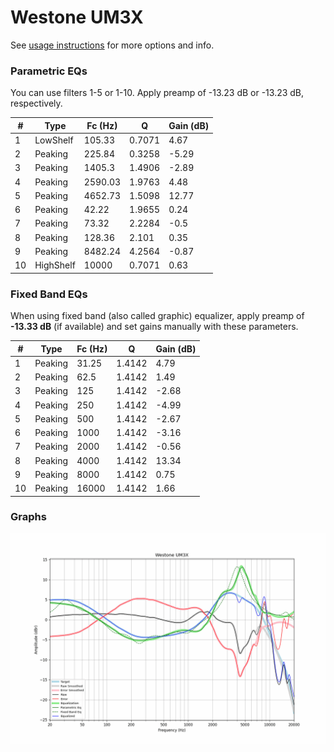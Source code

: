 # Westone UM3X
See [usage instructions](https://github.com/jaakkopasanen/AutoEq#usage) for more options and info.

### Parametric EQs
You can use filters 1-5 or 1-10. Apply preamp of -13.23 dB or -13.23 dB, respectively.

|   # | Type      |   Fc (Hz) |      Q |   Gain (dB) |
|-----|-----------|-----------|--------|-------------|
|   1 | LowShelf  |    105.33 | 0.7071 |        4.67 |
|   2 | Peaking   |    225.84 | 0.3258 |       -5.29 |
|   3 | Peaking   |   1405.3  | 1.4906 |       -2.89 |
|   4 | Peaking   |   2590.03 | 1.9763 |        4.48 |
|   5 | Peaking   |   4652.73 | 1.5098 |       12.77 |
|   6 | Peaking   |     42.22 | 1.9655 |        0.24 |
|   7 | Peaking   |     73.32 | 2.2284 |       -0.5  |
|   8 | Peaking   |    128.36 | 2.101  |        0.35 |
|   9 | Peaking   |   8482.24 | 4.2564 |       -0.87 |
|  10 | HighShelf |  10000    | 0.7071 |        0.63 |

### Fixed Band EQs
When using fixed band (also called graphic) equalizer, apply preamp of **-13.33 dB** (if available) and set gains manually with these parameters.

|   # | Type    |   Fc (Hz) |      Q |   Gain (dB) |
|-----|---------|-----------|--------|-------------|
|   1 | Peaking |     31.25 | 1.4142 |        4.79 |
|   2 | Peaking |     62.5  | 1.4142 |        1.49 |
|   3 | Peaking |    125    | 1.4142 |       -2.68 |
|   4 | Peaking |    250    | 1.4142 |       -4.99 |
|   5 | Peaking |    500    | 1.4142 |       -2.67 |
|   6 | Peaking |   1000    | 1.4142 |       -3.16 |
|   7 | Peaking |   2000    | 1.4142 |       -0.56 |
|   8 | Peaking |   4000    | 1.4142 |       13.34 |
|   9 | Peaking |   8000    | 1.4142 |        0.75 |
|  10 | Peaking |  16000    | 1.4142 |        1.66 |

### Graphs
![](./Westone%20UM3X.png)
